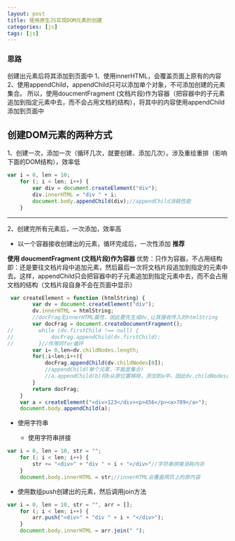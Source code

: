 ```yaml
---
layout: post
title: 使用原生JS实现DOM元素的创建
categories: [js]
tags: [js]
---
```



### 思路
创建出元素后将其添加到页面中
1、使用innerHTML，会覆盖页面上原有的内容
2、使用appendChild，appendChild只可以添加单个对象，不可添加创建的元素集合。
所以，使用doucmentFragment (文档片段)作为容器（把容器中的子元素追加到指定元素中去，而不会占用文档的结构），将其中的内容使用appendChild添加到页面中


## 创建DOM元素的两种方式
1、创建一次，添加一次（循环几次，就要创建、添加几次）。涉及重绘重排（影响下面的DOM结构），效率低
```javaScript
var i = 0, len = 10;
    for (; i < len; i++) {
        var div = document.createElement("div");
        div.innerHTML = "div " + i;
        document.body.appendChild(div);//appendChild消耗性能
    }
```
---
2、创建完所有元素后，一次添加，效率高

- 以一个容器接收创建出的元素，循环完成后，一次性添加    **推荐**

**使用 doucmentFragment (文档片段)作为容器**
优势：只作为容器，不占用结构
即：还是要往文档片段中追加元素，然后最后一次将文档片段追加到指定的元素中去。这样，appendChild只会把容器中的子元素追加到指定元素中去，而不会占用文档的结构（文档片段自身不会在页面中显示）
```javascript
 var createElement = function (htmlString) {
        var dv = document.createElement("div");
        dv.innerHTML = htmlString;
        //docFrag无innerHTML属性，因此要先生成dv,让其接收传入的htmlString
        var docFrag = document.createDocumentFragment();
//        while (dv.firstChild !== null) {
//            docFrag.appendChild(dv.firstChild);
//        }//作用同for循环
        var i= 0,len=dv.childNodes.length;
        for(;i<len;i++){
            docFrag.appendChild(dv.childNodes[0]);
            //appendChild(单个元素，不能是集合)
            //a.appendChild(b)将b从原位置移除，添加到a中。因此dv.childNodes[0]不断从dv.childNodes数组中移除，dv.childNodes.length不断减1,所以在循环外获取dv.childNodes.length。
        }
        return docFrag;
    }
    var a = createElement("<div>123</div><p>456</p><a>789</a>");
    document.body.appendChild(a);
```

- 使用字符串

    - 使用字符串拼接
    
```javaScript
var i = 0, len = 10, str = "";
    for (; i < len; i++) {
        str += "<div>" + "div " + i + "</div>"//字符串拼接消耗内存
    }
    document.body.innerHTML = str;//innerHTML会覆盖网页上的原内容
```

- 使用数组push创建出的元素，然后调用join方法
    
```javascript
var i = 0, len = 10, str = "", arr = [];
    for (; i < len; i++) {
        arr.push("<div>" + "div " + i + "</div>");
    }
    document.body.innerHTML = arr.join(" ");
```
